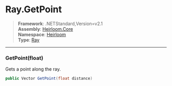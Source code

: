 # Ray.GetPoint

> **Framework**: .NETStandard,Version=v2.1  
> **Assembly**: [Heirloom.Core][0]  
> **Namespace**: [Heirloom][0]  
> **Type**: [Ray][1]  

--------------------------------------------------------------------------------

### GetPoint(float)

Gets a point along the ray.

```cs
public Vector GetPoint(float distance)
```

[0]: ../Heirloom.Core.md
[1]: Heirloom.Ray.md
